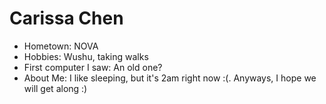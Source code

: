 # Carissa Chen
- Hometown: NOVA
- Hobbies: Wushu, taking walks
- First computer I saw: An old one?
- About Me: I like sleeping, but it's 2am right now :(. Anyways, I hope we will get along :)
